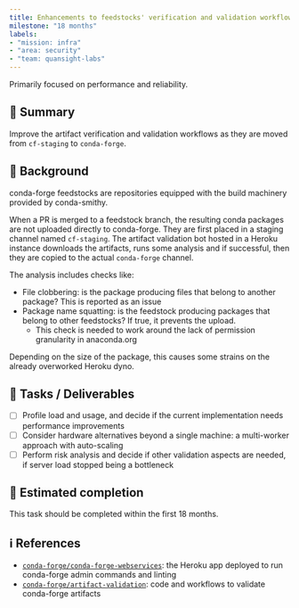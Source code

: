 ```yaml
---
title: Enhancements to feedstocks' verification and validation workflows
milestone: "18 months"
labels:
- "mission: infra"
- "area: security"
- "team: quansight-labs"
---
```


Primarily focused on performance and reliability.

## 📌 Summary

Improve the artifact verification and validation workflows as they are moved from `cf-staging` to `conda-forge`.

## 📝 Background

conda-forge feedstocks are repositories equipped with the build machinery provided by conda-smithy.

When a PR is merged to a feedstock branch, the resulting conda packages are not uploaded directly to conda-forge.
They are first placed in a staging channel named `cf-staging`.
The artifact validation bot hosted in a Heroku instance downloads the artifacts, runs some analysis and if successful, then they are copied to the actual `conda-forge` channel.

The analysis includes checks like:

- File clobbering: is the package producing files that belong to another package? This is reported as an issue
- Package name squatting: is the feedstock producing packages that belong to other feedstocks? If true, it prevents the upload.
    - This check is needed to work around the lack of permission granularity in anaconda.org

Depending on the size of the package, this causes some strains on the already overworked Heroku dyno.
## 🚀 Tasks / Deliverables

- [ ] Profile load and usage, and decide if the current implementation needs performance improvements
- [ ] Consider hardware alternatives beyond a single machine: a multi-worker approach with auto-scaling
- [ ] Perform risk analysis and decide if other validation aspects are needed, if server load stopped being a bottleneck

## 📅 Estimated completion

This task should be completed within the first 18 months.

## ℹ️ References

- [`conda-forge/conda-forge-webservices`](https://github.com/conda-forge/conda-forge-webservices): the Heroku app deployed to run conda-forge admin commands and linting
- [`conda-forge/artifact-validation`](https://github.com/conda-forge/artifact-validation): code and workflows to validate conda-forge artifacts
